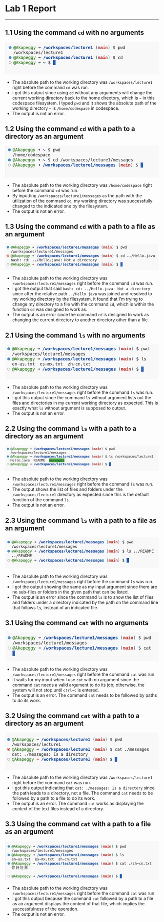 # **Lab 1 Report**
***   

## **1.1 Using the command `cd` with no arguments**
![Image](cd_1.png)
* The absolute path to the working directory was `/workspaces/lecture1` right before the command `cd` was run.
* I got this output since using `cd` without any arguments will change the current working directory back to the home directory, which is `~` in this codespace filesystem. I typed `pwd` and it shows the absolute path of the working directory `~` is `/home/codespace` in codespace.
* The output is not an error.
## **1.2 Using the command `cd` with a path to a directory as an argument**
![Image](cd_2.png)
* The absolute path to the working directory was `/home/codespace` right before the command `cd` was run.
* By inputting `/workspaces/lecture1/messages` as the path with the utilization of the command `cd`, my working directory was successfully changed to the indicated
    one by the filesystem.  
* The output is not an error.
## **1.3 Using the command `cd` with a path to a file as an argument**
![Image](cd_3.png)
* The absolute path to the working directory was `/workspaces/lecture1/messages` right before the command `cd` was run.
* I got the output that said `bash: cd: ../Hello.java: Not a directory` since after the relative path `../Hello.java` was joined and resolved to my working directory by the filesystem, it found that I'm trying to change my directory to a file with the command `cd`, which is within the function `cd` was designed to work as.
* The output is an error since the command `cd` is designed to work as changing the current directory to another directory other than a file.
## **2.1 Using the command `ls` with no arguments**
![Image](ls_1.png)
* The absolute path to the working directory was `/workspaces/lecture1/messages` right before the command `ls` was run.
* I got this output since the command `ls` without argument lists out the files and directories in my current working directory as expected. This is exactly what `ls` without argument is supposed to output.
* The output is not an error.
## **2.2 Using the command `ls` with a path to a directory as an argument**
![Image](ls_2.png)
* The absolute path to the working directory was `/workspaces/lecture1/messages` right before the command `ls` was run.
* The output shows the list of files and folders under the `/workspaces/lecture1` directory as expected since this is the default function of the command `ls`.
* The output is not an error.
## **2.3 Using the command `ls` with a path to a file as an argument**
![Image](ls_3.png)
* The absolute path to the working directory was `/workspaces/lecture1/messages` right before the command `ls` was run.
* I got the output showing the same as my input argument since there are no sub-files or folders in the given path that can be listed.
* The output is an error since the command `ls` is to show the list of files and folders under a directory indicated by the path on the command line that follows `ls`, instead of an indicated file.
## **3.1 Using the command `cat` with no arguments**
![Image](cat_1.png)
* The absolute path to the working directory was `/workspaces/lecture1/messages` right before the command `cat` was run.
* It waits for my input when I use `cat` with no argument since the command `cat` needs a valid argument to do its job; otherwise, the system will not stop until `ctrl+c` is entered.
* The output is an error. The command `cat` needs to be followed by paths to do its work.
## **3.2 Using the command `cat` with a path to a directory as an argument**
![Image](cat_2.png)
* The absolute path to the working directory was `/workspaces/lecture1` right before the command `cat` was run.
* I got this output indicating that `cat: ./messages: Is a directory` since the path leads to a directory, not a file. The command `cat` needs to be followed by a path to a file to do its work.
* The output is an error. The command `cat` works as displaying the context of the text files instead of a directory.
## **3.3 Using the command `cat` with a path to a file as an argument**
![Image](cat_3.png)
* The absolute path to the working directory was `/workspaces/lecture1/messages` right before the command `cat` was run.
* I got this output because the command `cat` followed by a path to a file as an argument displays the content of that file, which implies the successfulness of the operation.
* The output is not an error.

